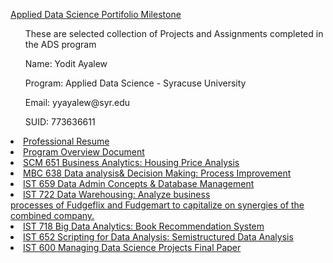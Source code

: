      
<u> Applied Data Science Portifolio Milestone</u>
<ul>
These are selected collection of Projects and Assignments completed in the ADS program</li>
</ul>
<ul>
Name: Yodit Ayalew</li>
</ul>
<ul>
Program: Applied Data Science - Syracuse University</li>
</ul>
<ul>
Email: yyayalew@syr.edu</li>
</ul>
<ul>
SUID: 773636611</li>
</ul>

<li> <a href="https://www.linkedin.com/in/yodit-a-17000a20/?jobid=1234">Professional Resume</a> </li>
<li> <a href="https://github.com/yoditayalew/ADS-Portfolio-Milestone/blob/main/Projects/Yodit_Ayalew_IST%20782%20Applied%20Data%20Science%20Portifolio.pdf">Program Overview Document</a> </li>
<li> <a href="https://github.com/yoditayalew/ADS-Portfolio-Milestone/tree/main/Projects/SCM%20651">SCM 651 Business Analytics: Housing Price Analysis</a> </li>
<li> <a href="https://github.com/yoditayalew/ADS-Portfolio-Milestone/tree/main/Projects/MBC%20638">MBC 638 Data analysis& Decision Making: Process Improvement</a> </li>
<li> <a href="https://github.com/yoditayalew/ADS-Portfolio-Milestone/tree/main/Projects/IST%20659%20Data%20Admin%20Concepts%20%26%20Database%20Management">IST 659 Data Admin Concepts & Database Management</a> </li>
<li> <a href="https://github.com/yoditayalew/ADS-Portfolio-Milestone/tree/main/Projects/IST%20722">IST 722 Data Warehousing: Analyze business     processes of Fudgeflix and Fudgemart to capitalize on synergies of the combined company.
<li> <a href="https://github.com/yoditayalew/ADS-Portfolio-Milestone/tree/main/Projects/IST%20718">IST 718 Big Data Analytics: Book Recommendation System</a> </li>
<li> <a href="https://github.com/yoditayalew/ADS-Portfolio-Milestone/tree/main/Projects/IST%20652">IST 652 Scripting for Data Analysis: Semistructured Data Analysis</a> </li>
<li> <a href="https://github.com/yoditayalew/ADS-Portfolio-Milestone/tree/main/Projects/IST%20600">IST 600 Managing Data Science Projects Final Paper</a> </li>
